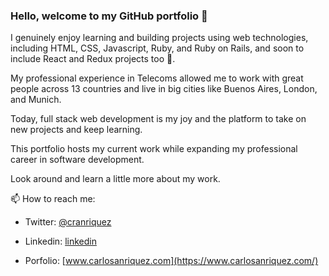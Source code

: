 ### Hello, welcome to my GitHub portfolio 👋

I genuinely enjoy learning and building projects using web technologies, including HTML, CSS, Javascript, Ruby, and Ruby on Rails, and soon to include React and Redux projects too 🚀.

My professional experience in Telecoms allowed me to work with great people across 13 countries and live in big cities like Buenos Aires, London, and Munich. 

Today, full stack web development is my joy and the platform to take on new projects and keep learning. 

This portfolio hosts my current work while expanding my professional career in software development.

Look around and learn a little more about my work.

📫 How to reach me:

- Twitter: [@cranriquez](https://twitter.com/cranriquez)
- Linkedin: [linkedin](https://www.linkedin.com/in/carlosanriquez/)

- Porfolio: [www.carlosanriquez.com](https://www.carlosanriquez.com/)

<!--
**canriquez/canriquez** is a ✨ _special_ ✨ repository because its `README.md` (this file) appears on your GitHub profile.

Here are some ideas to get you started:

- 🔭 I’m currently working on ...
- 🌱 I’m currently learning ...
- 👯 I’m looking to collaborate on ...
- 🤔 I’m looking for help with ...
- 💬 Ask me about ...
- 📫 How to reach me: ...
- 😄 Pronouns: ...
- ⚡ Fun fact: ...
-->
